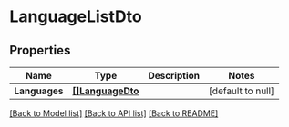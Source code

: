# LanguageListDto

## Properties
Name | Type | Description | Notes
------------ | ------------- | ------------- | -------------
**Languages** | [**[]LanguageDto**](LanguageDto.md) |  | [default to null]

[[Back to Model list]](../README.md#documentation-for-models) [[Back to API list]](../README.md#documentation-for-api-endpoints) [[Back to README]](../README.md)


